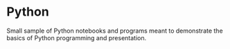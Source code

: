 # Python
Small sample of Python notebooks and programs meant to demonstrate the basics of Python programming and presentation. 
 
